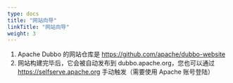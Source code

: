 ```yaml
---
type: docs
title: "网站向导"
linkTitle: "网站向导"
weight: 3
---
```



1. Apache Dubbo 的网站仓库是 https://github.com/apache/dubbo-website
2. 网站构建完毕后，它会被自动发布到 dubbo.apache.org，您也可以通过 https://selfserve.apache.org 手动触发（需要使用 Apache 账号登陆）

